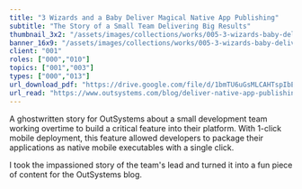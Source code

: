 ```yaml
---
title: "3 Wizards and a Baby Deliver Magical Native App Publishing"
subtitle: "The Story of a Small Team Delivering Big Results"
thumbnail_3x2: "/assets/images/collections/works/005-3-wizards-baby-deliver-magical-natve-app-publishing/3x2.jpg"
banner_16x9: "/assets/images/collections/works/005-3-wizards-baby-deliver-magical-natve-app-publishing/16x9.png"
client: "001"
roles: ["000","010"]
topics: ["001","003"]
types: ["000","013"]
url_download_pdf: "https://drive.google.com/file/d/1bmTU6uGsMLCAHTspIbEgtiWDM0UKwGsZ/view"
url_read: "https://www.outsystems.com/blog/deliver-native-app-publishing.html"
---
```

A ghostwritten story for OutSystems about a small development team working overtime to build a critical feature into their platform. With 1-click mobile deployment, this feature allowed developers to package their applications as native mobile executables with a single click.

I took the impassioned story of the team's lead and turned it into a fun piece of content for the OutSystems blog.
